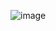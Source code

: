 ![image](https://github.com/Faabrisgro/snowflake_snowpark_test/assets/117785876/4ea1dd13-1ce3-4b14-8bcb-eb8a6aa92416)

